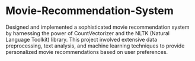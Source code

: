 # Movie-Recommendation-System

Designed and implemented a sophisticated movie recommendation system by harnessing the power of CountVectorizer and the NLTK (Natural Language Toolkit) library. This project involved extensive data preprocessing, text analysis, and machine learning techniques to provide personalized movie recommendations based on user preferences.
